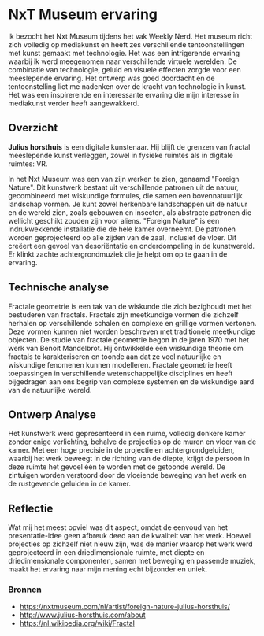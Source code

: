 # NxT Museum ervaring
Ik bezocht het Nxt Museum tijdens het vak Weekly Nerd.
Het museum richt zich volledig op mediakunst en heeft zes verschillende tentoonstellingen met kunst gemaakt met technologie.
Het was een intrigerende ervaring waarbij ik werd meegenomen naar verschillende virtuele werelden. De combinatie van technologie, 
geluid en visuele effecten zorgde voor een meeslepende ervaring. Het ontwerp was goed doordacht en de tentoonstelling liet me nadenken 
over de kracht van technologie in kunst. Het was een inspirerende en interessante ervaring die mijn interesse in mediakunst verder heeft aangewakkerd.

## Overzicht
**Julius horsthuis** is een digitale kunstenaar. Hij blijft de grenzen van fractal meeslepende kunst verleggen, zowel in fysieke ruimtes als in digitale ruimtes: VR.

In het Nxt Museum was een van zijn werken te zien, genaamd "Foreign Nature". Dit kunstwerk bestaat uit verschillende patronen uit de natuur, gecombineerd met wiskundige formules, die samen een bovennatuurlijk landschap vormen. Je kunt zowel herkenbare landschappen uit de natuur en de wereld zien, zoals gebouwen en insecten, als abstracte patronen die wellicht geschikt zouden zijn voor aliens. "Foreign Nature" is een indrukwekkende installatie die de hele kamer overneemt. De patronen worden geprojecteerd op alle zijden van de zaal, inclusief de vloer. Dit creëert een gevoel van desoriëntatie en onderdompeling in de kunstwereld. Er klinkt zachte achtergrondmuziek die je helpt om op te gaan in de ervaring.

## Technische analyse
Fractale geometrie is een tak van de wiskunde die zich bezighoudt met het bestuderen van fractals. Fractals zijn meetkundige vormen die zichzelf herhalen op verschillende schalen en complexe en grillige vormen vertonen. Deze vormen kunnen niet worden beschreven met traditionele meetkundige objecten. De studie van fractale geometrie begon in de jaren 1970 met het werk van Benoit Mandelbrot. Hij ontwikkelde een wiskundige theorie om fractals te karakteriseren en toonde aan dat ze veel natuurlijke en wiskundige fenomenen kunnen modelleren. Fractale geometrie heeft toepassingen in verschillende wetenschappelijke disciplines en heeft bijgedragen aan ons begrip van complexe systemen en de wiskundige aard van de natuurlijke wereld.

## Ontwerp Analyse
Het kunstwerk werd gepresenteerd in een ruime, volledig donkere kamer zonder enige verlichting, behalve de projecties op de muren en vloer van de kamer. Met een hoge precisie in de projectie en achtergrondgeluiden, waarbij het werk beweegt in de richting van de diepte, krijgt de persoon in deze ruimte het gevoel één te worden met de getoonde wereld. De zintuigen worden verstoord door de vloeiende beweging van het werk en de rustgevende geluiden in de kamer.

## Reflectie
Wat mij het meest opviel was dit aspect, omdat de eenvoud van het presentatie-idee geen afbreuk deed aan de kwaliteit van het werk. Hoewel projecties op zichzelf niet nieuw zijn, was de manier waarop het werk werd geprojecteerd in een driedimensionale ruimte, met diepte en driedimensionale componenten, samen met beweging en passende muziek, maakt het ervaring naar mijn mening echt bijzonder en uniek.

### Bronnen

- https://nxtmuseum.com/nl/artist/foreign-nature-julius-horsthuis/
- http://www.julius-horsthuis.com/about
- https://nl.wikipedia.org/wiki/Fractal
